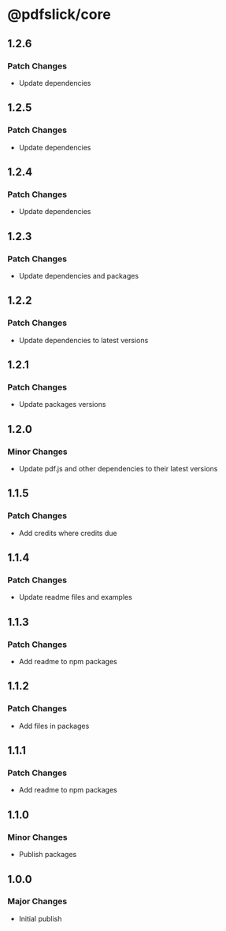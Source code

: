# @pdfslick/core

## 1.2.6

### Patch Changes

- Update dependencies

## 1.2.5

### Patch Changes

- Update dependencies

## 1.2.4

### Patch Changes

- Update dependencies

## 1.2.3

### Patch Changes

- Update dependencies and packages

## 1.2.2

### Patch Changes

- Update dependencies to latest versions

## 1.2.1

### Patch Changes

- Update packages versions

## 1.2.0

### Minor Changes

- Update pdf.js and other dependencies to their latest versions

## 1.1.5

### Patch Changes

- Add credits where credits due

## 1.1.4

### Patch Changes

- Update readme files and examples

## 1.1.3

### Patch Changes

- Add readme to npm packages

## 1.1.2

### Patch Changes

- Add files in packages

## 1.1.1

### Patch Changes

- Add readme to npm packages

## 1.1.0

### Minor Changes

- Publish packages

## 1.0.0

### Major Changes

- Initial publish
